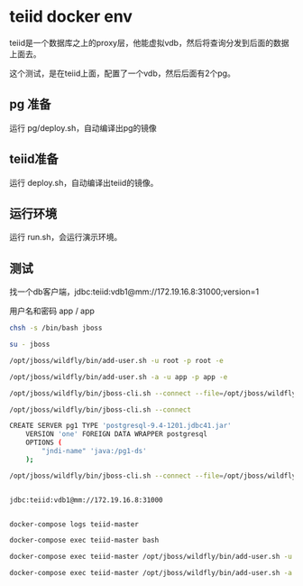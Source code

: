 # teiid docker env

teiid是一个数据库之上的proxy层，他能虚拟vdb，然后将查询分发到后面的数据上面去。

这个测试，是在teiid上面，配置了一个vdb，然后后面有2个pg。

## pg 准备

运行 pg/deploy.sh，自动编译出pg的镜像

## teiid准备

运行 deploy.sh，自动编译出teiid的镜像。

## 运行环境

运行 run.sh，会运行演示环境。

## 测试

找一个db客户端，jdbc:teiid:vdb1@mm://172.19.16.8:31000;version=1

用户名和密码 app / app

```bash
chsh -s /bin/bash jboss

su - jboss

/opt/jboss/wildfly/bin/add-user.sh -u root -p root -e

/opt/jboss/wildfly/bin/add-user.sh -a -u app -p app -e

/opt/jboss/wildfly/bin/jboss-cli.sh --connect --file=/opt/jboss/wildfly/bin/scripts/teiid-standalone-mode-install.cli

/opt/jboss/wildfly/bin/jboss-cli.sh --connect

CREATE SERVER pg1 TYPE 'postgresql-9.4-1201.jdbc41.jar'
    VERSION 'one' FOREIGN DATA WRAPPER postgresql
    OPTIONS (
        "jndi-name" 'java:/pg1-ds'
    );

/opt/jboss/wildfly/bin/jboss-cli.sh --connect --file=/opt/jboss/wildfly/bin/scripts/teiid-domain-mode-install.cli


jdbc:teiid:vdb1@mm://172.19.16.8:31000


docker-compose logs teiid-master

docker-compose exec teiid-master bash

docker-compose exec teiid-master /opt/jboss/wildfly/bin/add-user.sh -u root -p root -e

docker-compose exec teiid-master /opt/jboss/wildfly/bin/add-user.sh -a -u app -p app -e

```